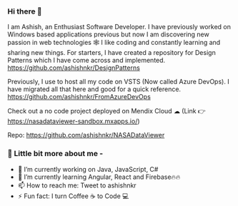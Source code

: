 ### Hi there 👋

I am Ashish, an Enthusiast Software Developer. I have previously worked on Windows based applications previous but now I am discovering new passion in web technologies 🕸
I like coding and constantly learning and sharing new things. For starters, I have created a repository for Design Patterns which I have come across and implemented.
https://github.com/ashishnkr/DesignPatterns

Previously, I use to host all my code on VSTS (Now called Azure DevOps). I have migrated all that here and good for a quick reference.
https://github.com/ashishnkr/FromAzureDevOps

Check out a no code project deployed on Mendix Cloud ☁ (Link 👉 https://nasadataviewer-sandbox.mxapps.io/)

Repo: https://github.com/ashishnkr/NASADataViewer

### 💬 Little bit more about me -
- 🔭 I’m currently working on Java, JavaScript, C#
- 🌱 I’m currently learning Angular, React and Firebase🔥🔥
- 📫 How to reach me: Tweet to ashishnkr
- ⚡ Fun fact: I turn Coffee ☕ to Code 💻
